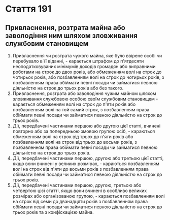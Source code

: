 Cтаття 191
====
Привласнення, розтрата майна або заволодіння ним шляхом зловживання службовим становищем
----
1. Привласнення чи розтрата чужого майна, яке було ввірене особі чи перебувало в її віданні, -
карається штрафом до п'ятдесяти неоподатковуваних мінімумів доходів громадян або виправними роботами на строк до двох років, або обмеженням волі на строк до чотирьох років, або позбавленням волі на строк до чотирьох років, з позбавленням права обіймати певні посади чи займатися певною діяльністю на строк до трьох років або без такого.
2. Привласнення, розтрата або заволодіння чужим майном шляхом зловживання службовою особою своїм службовим становищем -
карається обмеженням волі на строк до п'яти років або позбавленням волі на той самий строк, з позбавленням права обіймати певні посади чи займатися певною діяльністю на строк до трьох років.
3. Дії, передбачені частинами першою або другою цієї статті, вчинені повторно або за попередньою змовою групою осіб, -
караються обмеженням волі на строк від трьох до п'яти років або позбавленням волі на строк від трьох до восьми років, з позбавленням права обіймати певні посади чи займатися певною діяльністю на строк до трьох років.
4. Дії, передбачені частинами першою, другою або третьою цієї статті, якщо вони вчинені у великих розмірах, -
караються позбавленням волі на строк від п'яти до восьми років з позбавленням права обіймати певні посади чи займатися певною діяльністю на строк до трьох років.
5. Дії, передбачені частинами першою, другою, третьою або четвертою цієї статті, якщо вони вчинені в особливо великих розмірах або організованою групою, -
караються позбавленням волі на строк від семи до дванадцяти років з позбавленням права обіймати певні посади чи займатися певною діяльністю на строк до трьох років та з конфіскацією майна.
